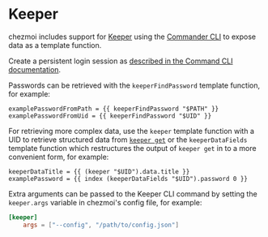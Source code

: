 # Keeper

chezmoi includes support for [Keeper](https://www.keepersecurity.com/) using the
[Commander CLI](https://docs.keeper.io/secrets-manager/commander-cli) to expose
data as a template function.

Create a persistent login session as [described in the Command CLI
documentation](https://docs.keeper.io/secrets-manager/commander-cli/using-commander/logging-in#persistent-login-sessions).

Passwords can be retrieved with the `keeperFindPassword` template function, for
example:

```
examplePasswordFromPath = {{ keeperFindPassword "$PATH" }}
examplePasswordFromUid = {{ keeperFindPassword "$UID" }}
```

For retrieving more complex data, use the `keeper` template function with a UID
to retrieve structured data from [`keeper
get`](https://docs.keeper.io/secrets-manager/commander-cli/using-commander/command-reference/record-commands#get-command)
or the `keeperDataFields` template function which restructures the output of
`keeper get` in to a more convenient form, for example:

```
keeperDataTitle = {{ (keeper "$UID").data.title }}
examplePassword = {{ index (keeperDataFields "$UID").password 0 }}
```

Extra arguments can be passed to the Keeper CLI command by setting the
`keeper.args` variable in chezmoi's config file, for example:

```toml title="~/.config/chezmoi/chezmoi.toml"
[keeper]
    args = ["--config", "/path/to/config.json"]
```
